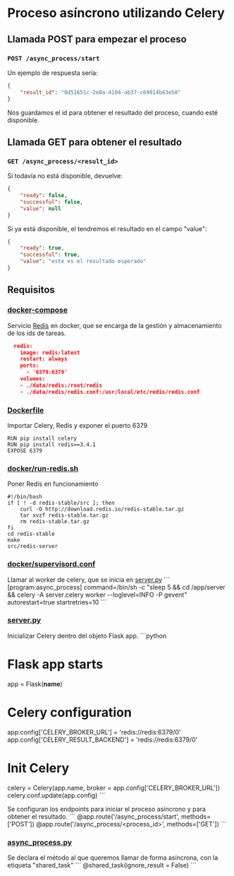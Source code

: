 # Proceso asíncrono utilizando Celery
## Llamada POST para empezar el proceso
### `POST /async_process/start`
Un ejemplo de respuesta sería: 
```json
{
    "result_id": "0d51651c-2e0a-4104-ab37-c69814b43e50"
}
```
Nos guardamos el id para obtener el resultado del proceso, cuando esté disponible. 

## Llamada GET para obtener el resultado
### `GET /async_process/<result_id>` 
Si todavía no está disponible, devuelve:
```json
{
    "ready": false,
    "successful": false,
    "value": null
}
```
Si ya está disponible, el tendremos el resultado en el campo "value":
```json
{
    "ready": true,
    "successful": true,
    "value": "este es el resultado esperado"
}
```

## Requisitos
### [docker-compose](server/docker-compose.yml)
Servicio [Redis](https://redis.io/) en docker, que se encarga de la gestión y almacenamiento de los ids de tareas. 
```json
  redis: 
    image: redis:latest
    restart: always
    ports:
      - '6379:6379'
    volumes: 
    - ./data/redis:/root/redis
    - ./data/redis/redis.conf:/usr/local/etc/redis/redis.conf
```
### [Dockerfile](server/Dockerfile)
Importar Celery, Redis y exponer el puerto 6379
```
RUN pip install celery
RUN pip install redis==3.4.1
EXPOSE 6379
```

### [docker/run-redis.sh](server/docker/run-redis.sh)
Poner Redis en funcionamiento
```
#!/bin/bash
if [ ! -d redis-stable/src ]; then
    curl -O http://download.redis.io/redis-stable.tar.gz
    tar xvzf redis-stable.tar.gz
    rm redis-stable.tar.gz
fi
cd redis-stable
make
src/redis-server
```

### [docker/supervisord.conf](server/docker/supervisord.conf)
Llamar al worker de celery, que se inicia en [server.py](server/server.py)
´´´
[program:async_process]
command=/bin/sh -c "sleep 5 && cd /app/server && celery -A server.celery worker --loglevel=INFO -P gevent"
autorestart=true
startretries=10
´´´
### [server.py](server/server.py)
Inicializar Celery dentro del objeto Flask app. 
´´´python
# Flask app starts
app = Flask(__name__)
# Celery configuration
app.config['CELERY_BROKER_URL'] = 'redis://redis:6379/0'
app.config['CELERY_RESULT_BACKEND'] = 'redis://redis:6379/0'
# Init Celery
celery = Celery(app.name, broker = app.config['CELERY_BROKER_URL'])
celery.conf.update(app.config)
´´´

Se configuran los endpoints para iniciar el proceso asíncrono y para obtener el resultado. 
´´´
@app.route('/async_process/start', methods=['POST'])
@app.route('/async_process/<process_id>', methods=['GET'])
´´´

### [async_process.py](server/async_process.py)
Se declara el método al que queremos llamar de forma asíncrona, con la etiqueta "shared_task"
´´´
@shared_task(ignore_result = False)
´´´
